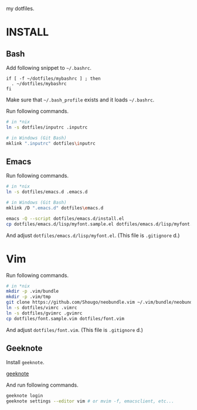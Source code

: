 my dotfiles.

# INSTALL

## Bash

Add following snippet to `~/.bashrc`.

```bash:~/.bashrc
if [ -f ~/dotfiles/mybashrc ] ; then
  . ~/dotfiles/mybashrc
fi
```

Make sure that `~/.bash_profile` exists and it loads `~/.bashrc`.

Run following commands.

```bash
# in *nix
ln -s dotfiles/inputrc .inputrc

# in Windows (Git Bash)
mklink ".inputrc" dotfiles\inputrc
```

## Emacs

Run following commands.

```bash
# in *nix
ln -s dotfiles/emacs.d .emacs.d

# in Windows (Git Bash)
mklink /D ".emacs.d" dotfiles\emacs.d
```

```bash
emacs -Q --script dotfiles/emacs.d/install.el
cp dotfiles/emacs.d/lisp/myfont.sample.el dotfiles/emacs.d/lisp/myfont.el
```

And adjust `dotfiles/emacs.d/lisp/myfont.el`. (This file is `.gitignore` d.)

# Vim

Run following commands.

```bash
# in *nix
mkdir -p .vim/bundle
mkdir -p .vim/tmp
git clone https://github.com/Shougo/neobundle.vim ~/.vim/bundle/neobundle.vim
ln -s dotfiles/vimrc .vimrc
ln -s dotfiles/gvimrc .gvimrc
cp dotfiles/font.sample.vim dotfiles/font.vim
```

And adjust `dotfiles/font.vim`. (This file is `.gitignore` d.)

## Geeknote

Install `geeknote`.

[geeknote](http://www.geeknote.me/)

And run following commands.

```bash
geeknote login
geeknote settings --editor vim # or mvim -f, emacsclient, etc...
```
